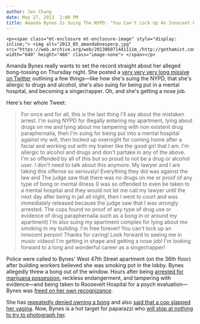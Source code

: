 ```yaml
---
author: Jen Chung
date: May 27, 2013  2:00 PM
title: Amanda Bynes Is Suing The NYPD: "You Can't Lock Up An Innocent Person"
---
```



	
	
	
	<p><span class="mt-enclosure mt-enclosure-image" style="display: inline;"> <img alt="2013_05_amandabnesperp.jpg" src="https://web.archive.org/web/20130607144111im_/http://gothamist.com/attachments/jen/2013_05_amandabnesperp.jpg" width="640" height="466" class="image-none"> </span></p>

<p>Amanda Bynes really wants to set the record straight about her alleged bong-tossing on Thursday night. She posted a <a href="https://web.archive.org/web/20130607144111/https://twitter.com/AmandaBynes/status/339046285778751489">very very very long missive on Twitter</a> outlining a few things&#x2014;like how she&apos;s suing the NYPD, that she&apos;s allergic to drugs and alcohol, she&apos;s also suing for being put in a mental hospital, and becoming a singer/rapper. Oh, and she&apos;s getting a nose job.</p>

<p>Here&apos;s her whole Tweet:</p><blockquote>For once and for all, this is the last thing I&apos;ll say about the mistaken arrest. I&apos;m suing NYPD for illegally entering my apartment, lying about drugs on me and lying about me tampering with non existent drug paraphernalia, then I&apos;m suing for being put into a mental hospital against my will, then locked up overnight for coming home after a facial and working out with my trainer like the good girl that I am. I&apos;m allergic to alcohol and drugs and don&apos;t partake in any of the above. I&apos;m so offended by all of this but so proud to not be a drug or alcohol user. I don&apos;t need to talk about this anymore. My lawyer and I are taking this offense so seriously! Everything they did was against the law and The judge saw that there was no drugs on me or proof of any type of bong or mental illness (I was so offended to even be taken to a mental hospital and they would not let me call my lawyer until the next day after being in jail all night, then I went to court and was immediately released because the judge saw that I was wrongly arrested. The cops found no proof of any type of drug use or evidence of drug paraphernalia such as a bong in or around my apartment) I&apos;m also suing my apartment complex for lying about me smoking in my building. I&apos;m free forever! You can&apos;t lock up an innocent person! Thanks for caring! Look forward to seeing me in music videos! I&apos;m getting in shape and getting a nose job! I&apos;m looking forward to a long and wonderful career as a singer/rapper!</blockquote>Police were called to Bynes&apos; West 47th Street apartment (on the 36th floor) after building workers believed she was smoking pot in the lobby. Bynes allegedly threw a bong out of the window. Hours after being <a href="https://web.archive.org/web/20130607144111/http://gothamist.com/2013/05/23/amanda_bynes_arrested_in_midtown_fo.php">arrested for marijuana possession</a>, reckless endangerment, and tampering with evidence&#x2014;and being taken to Roosevelt Hospital for a psych evaluation&#x2014; Bynes was <a href="https://web.archive.org/web/20130607144111/http://gothamist.com/2013/05/24/amanda_bynes_heads_to_court_to_face.php">freed on her own recognizance</a>.<p></p>

<p>She has <a href="https://web.archive.org/web/20130607144111/http://gothamist.com/2013/05/25/_view_more_videos_at.php">repeatedly denied owning a bong</a> and also <a href="https://web.archive.org/web/20130607144111/http://gothamist.com/2013/05/25/amanda_bynes_claims_nypd_officer_se.php">said that a cop slapped her vagina</a>. Now, Bynes is a hot target for paparazzi who <a href="https://web.archive.org/web/20130607144111/http://gothamist.com/2013/05/26/messed-up_photographer_repeatedly_y.php">will stop at nothing to try to photograph her</a>.</p>
	
	
	
	
	
